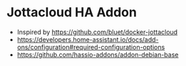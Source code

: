 # Jottacloud HA Addon


- Inspired by https://github.com/bluet/docker-jottacloud
- https://developers.home-assistant.io/docs/add-ons/configuration#required-configuration-options
- https://github.com/hassio-addons/addon-debian-base